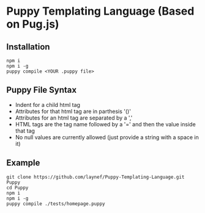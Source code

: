 # Puppy Templating Language (Based on Pug.js)

## Installation
```
npm i
npm i -g
puppy compile <YOUR .puppy file>
```

## Puppy File Syntax
- Indent for a child html tag
- Attributes for that html tag are in parthesis '()'
- Attributes for an html tag are separated by a ','
- HTML tags are the tag name followed by a '=' and then the value inside that tag
- No null values are currently allowed (just provide a string with a space in it)

## Example
```
git clone https://github.com/laynef/Puppy-Templating-Language.git Puppy
cd Puppy
npm i
npm i -g
puppy compile ./tests/homepage.puppy
```
